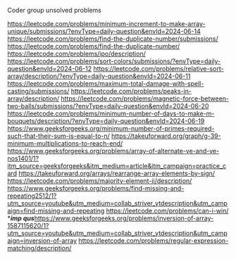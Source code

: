 Coder group unsolved problems 

https://leetcode.com/problems/minimum-increment-to-make-array-unique/submissions/?envType=daily-question&envId=2024-06-14
https://leetcode.com/problems/find-the-duplicate-number/submissions/
https://leetcode.com/problems/find-the-duplicate-number/
https://leetcode.com/problems/ipo/description/
https://leetcode.com/problems/sort-colors/submissions/?envType=daily-question&envId=2024-06-12
https://leetcode.com/problems/relative-sort-array/description/?envType=daily-question&envId=2024-06-11
https://leetcode.com/problems/maximum-total-damage-with-spell-casting/submissions/
https://leetcode.com/problems/peaks-in-array/description/
https://leetcode.com/problems/magnetic-force-between-two-balls/submissions/?envType=daily-question&envId=2024-06-20
https://leetcode.com/problems/minimum-number-of-days-to-make-m-bouquets/description/?envType=daily-question&envId=2024-06-19
https://www.geeksforgeeks.org/minimum-number-of-primes-required-such-that-their-sum-is-equal-to-n/
https://takeuforward.org/graph/g-39-minimum-multiplications-to-reach-end/
https://www.geeksforgeeks.org/problems/array-of-alternate-ve-and-ve-nos1401/1?itm_source=geeksforgeeks&itm_medium=article&itm_campaign=practice_card
https://takeuforward.org/arrays/rearrange-array-elements-by-sign/ 
https://leetcode.com/problems/majority-element-ii/description/
https://www.geeksforgeeks.org/problems/find-missing-and-repeating2512/1?utm_source=youtube&utm_medium=collab_striver_ytdescription&utm_campaign=find-missing-and-repeating
https://leetcode.com/problems/can-i-win/
****imp qus***https://www.geeksforgeeks.org/problems/inversion-of-array-1587115620/1?utm_source=youtube&utm_medium=collab_striver_ytdescription&utm_campaign=inversion-of-array
https://leetcode.com/problems/regular-expression-matching/description/ 